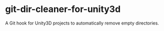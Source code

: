 # git-dir-cleaner-for-unity3d
A Git hook for Unity3D projects to automatically remove empty directories.

